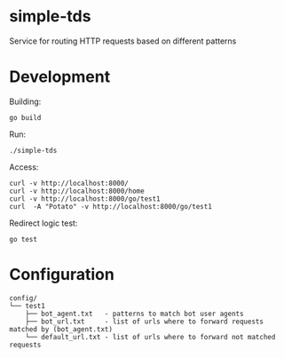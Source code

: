 # simple-tds

Service for routing HTTP requests based on different patterns


# Development

Building:
```
go build
```

Run:
```
./simple-tds
```

Access:
```
curl -v http://localhost:8000/
curl -v http://localhost:8000/home
curl -v http://localhost:8000/go/test1
curl  -A "Potato" -v http://localhost:8000/go/test1
```

Redirect logic test:
```
go test
```

# Configuration

```
config/
└── test1
    ├── bot_agent.txt   - patterns to match bot user agents
    ├── bot_url.txt     - list of urls where to forward requests matched by (bot_agent.txt)
    └── default_url.txt - list of urls where to forward not matched requests

```

#
